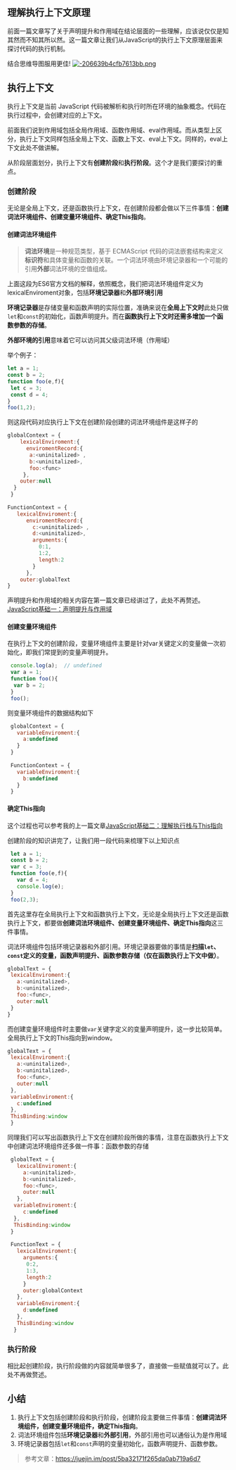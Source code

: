 ## 理解执行上下文原理
  前面一篇文章写了关于声明提升和作用域在结论层面的一些理解，应该说仅仅是知其然而不知其所以然。这一篇文章让我们从JavaScript的执行上下文原理层面来探讨代码的执行机制。
  
  结合思维导图服用更佳!
<a href="https://www.helloimg.com/image/FGAJQ"><img src="https://www.helloimg.com/images/2020/06/22/-206639b4cfb7613bb.png" alt="-206639b4cfb7613bb.png" border="0" /></a>
   
## 执行上下文
   执行上下文是当前 JavaScript 代码被解析和执行时所在环境的抽象概念。代码在执行过程中，会创建对应的上下文。
   
   前面我们说到作用域包括全局作用域、函数作用域、eval作用域。而从类型上区分，执行上下文同样包括全局上下文、函数上下文、eval上下文。同样的，eval上下文此处不做讲解。
   
   从阶段层面划分，执行上下文有**创建阶段**和**执行阶段**。这个才是我们要探讨的重点。

### 创建阶段 
  无论是全局上下文，还是函数执行上下文，在创建阶段都会做以下三件事情：**创建词法环境组件、创建变量环境组件、确定This指向**。

#### 创建词法环境组件
>   **词法环境**是一种规范类型，基于 ECMAScript 代码的词法嵌套结构来定义**标识符**和具体变量和函数的关联。一个词法环境由环境记录器和一个可能的引用**外部**词法环境的空值组成。
 
上面这段为ES6官方文档的解释，依照概念，我们把词法环境组件定义为lexicalEnviroment对象，包括**环境记录器**和**外部环境引用**

**环境记录器**是存储变量和函数声明的实际位置，准确来说在**全局上下文时**此处只做`let`和`const`的初始化，函数声明提升。而在**函数执行上下文时还需多增加一个函数参数的存储**。

**外部环境的引用**意味着它可以访问其父级词法环境（作用域）

 举个例子： 
  ```javascript
 let a = 1;
 const b = 2;
 function foo(e,f){
   let c = 3;
   const d = 4;
 }
 foo(1,2);
  ```

则这段代码对应执行上下文在创建阶段创建的词法环境组件是这样子的

```javascript
globalContext = {
    lexicalEnviroment:{
      enviromentRecord:{    
       a:<uninitalized> ,
       b:<uninitalized>,
       foo:<func>
     },
    outer:null
  }
 }
 
FunctionContext = {
   lexicalEnviroment:{
      enviromentRecord:{    
        c:<uninitalized> ,
        d:<uninitalized>,
        arguments:{
          0:1,
          1:2,
          length:2
        }
      },
    outer:globalText
} 
```

声明提升和作用域的相关内容在第一篇文章已经讲过了，此处不再赘述。[JavaScript基础一：声明提升与作用域](https://segmentfault.com/a/1190000022553827)

#### 创建变量环境组件
在执行上下文的创建阶段，变量环境组件主要是针对var关键定义的变量做一次初始化，即我们常提到的变量声明提升。

 ```javascript
  console.log(a);  // undefined
  var a = 1; 
  function foo(){
   var b = 2;
  }
  foo();
 ```  
 则变量环境组件的数据结构如下

 ```javascript
  globalContext = {
    variableEnviroment:{
      a:undefined
    }
  }
  
  FunctionContext = {
    variableEnviroment:{
      b:undefined
    }
  }
 
 ``` 
 
#### 确定This指向   
   这个过程也可以参考我的上一篇文章[JavaScript基础二：理解执行栈与This指向](https://segmentfault.com/a/1190000022560855)

创建阶段的知识讲完了，让我们用一段代码来梳理下以上知识点

```javascript
 let a = 1;
 const b = 2;
 var c = 3;
 function foo(e,f){
   var d = 4;
   console.log(e);
 }
 foo(2,3);
```

首先这里存在全局执行上下文和函数执行上下文，无论是全局执行上下文还是函数执行上下文，都要做**创建词法环境组件、创建变量环境组件、确定This指向**这三件事情。

词法环境组件包括环境记录器和外部引用。环境记录器要做的事情是**扫描`let`、`const`定义的变量，函数声明提升、函数参数存储（仅在函数执行上下文中做）**。

```javascript
globalText = {
 lexicalEnviroment:{
   a:<uninitalized>,
   b:<uninitalized>,
   foo:<func>,
   outer:null
 }
}
```
而创建变量环境组件时主要做`var`关键字定义的变量声明提升，这一步比较简单。全局执行上下文的This指向到window。

```javascript
globalText = {
 lexicalEnviroment:{
   a:<uninitalized>,
   b:<uninitalized>,
   foo:<func>,
   outer:null
 },
 variableEnviroment:{
   c:undefined
 },
 ThisBinding:window
 }
```

同理我们可以写出函数执行上下文在创建阶段所做的事情，注意在函数执行上下文中创建词法环境组件还多做一件事：函数参数的存储

```javascript
 globalText = {
   lexicalEnviroment:{
     a:<uninitalized>,
     b:<uninitalized>,
     foo:<func>,
     outer:null
   },
  variableEnviroment:{
     c:undefined
  },
  ThisBinding:window
 }
   
 FunctionText = {
   lexicalEnviroment:{
     arguments:{
      0:2,
      1:3,
      length:2
     }
     outer:globalContext
   },
   variableEnviroment:{
     d:undefined
   },
   ThisBinding:window
  }
```

### 执行阶段
  相比起创建阶段，执行阶段做的内容就简单很多了，直接做一些赋值就可以了。此处不再做赘述。
  
  
## 小结

1. 执行上下文包括创建阶段和执行阶段，创建阶段主要做三件事情：**创建词法环境组件，创建变量环境组件，确定This指向**。
2. 词法环境组件包括**环境记录器**和**外部引用**，外部引用也可以通俗认为是作用域
3. 环境记录器包括`let`和`const`声明的变量初始化，函数声明提升、函数参数。

  
>  参考文章：https://juejin.im/post/5ba32171f265da0ab719a6d7 


  
